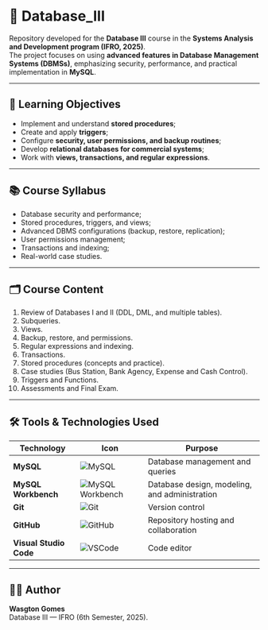 # 📂 Database_III   

Repository developed for the **Database III** course in the **Systems Analysis and Development program (IFRO, 2025)**.  
The project focuses on using **advanced features in Database Management Systems (DBMSs)**, emphasizing security, performance, and practical implementation in **MySQL**.  

---

## 🎯 Learning Objectives
- Implement and understand **stored procedures**;  
- Create and apply **triggers**;  
- Configure **security, user permissions, and backup routines**;  
- Develop **relational databases for commercial systems**;  
- Work with **views, transactions, and regular expressions**.  

---

## 📚 Course Syllabus
- Database security and performance;  
- Stored procedures, triggers, and views;  
- Advanced DBMS configurations (backup, restore, replication);  
- User permissions management;  
- Transactions and indexing;  
- Real-world case studies.  

---

## 🗂️ Course Content
1. Review of Databases I and II (DDL, DML, and multiple tables).  
2. Subqueries.  
3. Views.  
4. Backup, restore, and permissions.  
5. Regular expressions and indexing.  
6. Transactions.  
7. Stored procedures (concepts and practice).  
8. Case studies (Bus Station, Bank Agency, Expense and Cash Control).  
9. Triggers and Functions.  
10. Assessments and Final Exam.  

---

## 🛠️ Tools & Technologies Used

| Technology | Icon | Purpose |
|------------|------|---------|
| **MySQL** | ![MySQL](https://img.icons8.com/ios-filled/50/000000/mysql-logo.png) | Database management and queries |
| **MySQL Workbench** | ![MySQL Workbench](https://img.icons8.com/color/48/000000/mysql-workbench.png) | Database design, modeling, and administration |
| **Git** | ![Git](https://img.icons8.com/color/48/000000/git.png) | Version control |
| **GitHub** | ![GitHub](https://img.icons8.com/ios/50/000000/github.png) | Repository hosting and collaboration |
| **Visual Studio Code** | ![VSCode](https://img.icons8.com/ios/50/000000/visual-studio-code-2019.png) | Code editor |

---

## 👨‍💻 Author
**Wasgton Gomes**  
Database III — IFRO (6th Semester, 2025).  
